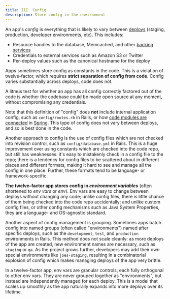```yaml
---
title: III. Config
description: Store config in the environment
---
```

An app's *config* is everything that is likely to vary between [deploys](./codebase) (staging, production, developer environments, etc).  This includes:

* Resource handles to the database, Memcached, and other [backing services](./backing-services)
* Credentials to external services such as Amazon S3 or Twitter
* Per-deploy values such as the canonical hostname for the deploy

Apps sometimes store config as constants in the code.  This is a violation of twelve-factor, which requires **strict separation of config from code**.  Config varies substantially across deploys, code does not.

A litmus test for whether an app has all config correctly factored out of the code is whether the codebase could be made open source at any moment, without compromising any credentials.

Note that this definition of "config" does **not** include internal application config, such as `config/routes.rb` in Rails, or how [code modules are connected](http://docs.spring.io/spring/docs/current/spring-framework-reference/html/beans.html) in [Spring](http://spring.io/).  This type of config does not vary between deploys, and so is best done in the code.

Another approach to config is the use of config files which are not checked into revision control, such as `config/database.yml` in Rails.  This is a huge improvement over using constants which are checked into the code repo, but still has weaknesses: it's easy to mistakenly check in a config file to the repo; there is a tendency for config files to be scattered about in different places and different formats, making it hard to see and manage all the config in one place.  Further, these formats tend to be language- or framework-specific.

**The twelve-factor app stores config in *environment variables*** (often shortened to *env vars* or *env*).  Env vars are easy to change between deploys without changing any code; unlike config files, there is little chance of them being checked into the code repo accidentally; and unlike custom config files, or other config mechanisms such as Java System Properties, they are a language- and OS-agnostic standard.

Another aspect of config management is grouping.  Sometimes apps batch config into named groups (often called "environments") named after specific deploys, such as the `development`, `test`, and `production` environments in Rails.  This method does not scale cleanly: as more deploys of the app are created, new environment names are necessary, such as `staging` or `qa`.  As the project grows further, developers may add their own special environments like `joes-staging`, resulting in a combinatorial explosion of config which makes managing deploys of the app very brittle.

In a twelve-factor app, env vars are granular controls, each fully orthogonal to other env vars.  They are never grouped together as "environments", but instead are independently managed for each deploy.  This is a model that scales up smoothly as the app naturally expands into more deploys over its lifetime.
